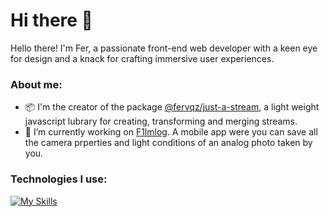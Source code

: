 # Hi there 👋

Hello there! I'm Fer, a passionate front-end web developer with a keen eye for design and a knack for crafting immersive user experiences.

### About me:
- 📦 I'm the creator of the package [@fervqz/just-a-stream](https://www.npmjs.com/package/@fervqz/just-a-stream), a light weight javascript lubrary for creating, transforming and merging streams.
- 🔭 I’m currently working on [F1lmlog](https://f1lmlog.com/). A mobile app were you can save all the camera prperties and light conditions of an analog photo taken by you.

### Technologies I use:
[![My Skills](https://skillicons.dev/icons?i=ts,js,html,css,react,astro,angular,nextjs,cypress,aws,tailwind,git)](https://skillicons.dev)

<!--
**fervqz/fervqz** is a ✨ _special_ ✨ repository because its `README.md` (this file) appears on your GitHub profile.

Here are some ideas to get you started:
- 🌱 I’m currently learning ...
- 👯 I’m looking to collaborate on ...
- 🤔 I’m looking for help with ...
- 💬 Ask me about ...
- 📫 How to reach me: ...
- 😄 Pronouns: ...
- ⚡ Fun fact: ...
-->
